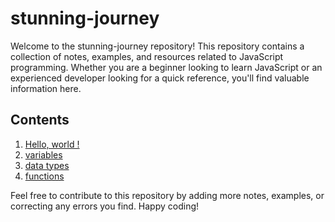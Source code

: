 # stunning-journey

Welcome to the stunning-journey repository! This repository contains a collection of notes, examples, and resources related to JavaScript programming. Whether you are a beginner looking to learn JavaScript or an experienced developer looking for a quick reference, you'll find valuable information here.

## Contents

1. [Hello, world !](https://github.com/macklark/stunning-journey/blob/master/hello-world.js)
2. [variables](https://github.com/macklark/stunning-journey/blob/master/variables.js)
3. [data types](https://github.com/macklark/stunning-journey/blob/master/data-types.js)
4. [functions](https://github.com/macklark/stunning-journey/blob/master/functions.js)

Feel free to contribute to this repository by adding more notes, examples, or correcting any errors you find. Happy coding!